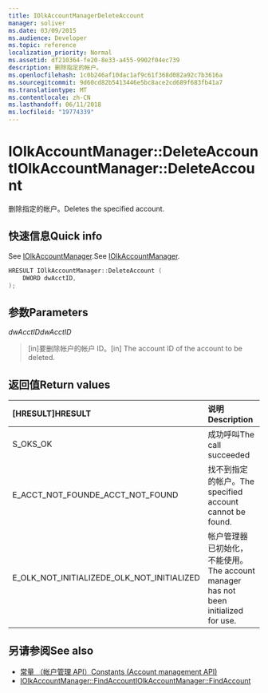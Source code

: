 ```yaml
---
title: IOlkAccountManagerDeleteAccount
manager: soliver
ms.date: 03/09/2015
ms.audience: Developer
ms.topic: reference
localization_priority: Normal
ms.assetid: df210364-fe20-8e33-a455-9902f04ec739
description: 删除指定的帐户。
ms.openlocfilehash: 1c0b246af10dac1af9c61f368d082a92c7b3616a
ms.sourcegitcommit: 9d60cd82b5413446e5bc8ace2cd689f683fb41a7
ms.translationtype: MT
ms.contentlocale: zh-CN
ms.lasthandoff: 06/11/2018
ms.locfileid: "19774339"
---
```

# <a name="iolkaccountmanagerdeleteaccount"></a><span data-ttu-id="d5512-103">IOlkAccountManager::DeleteAccount</span><span class="sxs-lookup"><span data-stu-id="d5512-103">IOlkAccountManager::DeleteAccount</span></span>

<span data-ttu-id="d5512-104">删除指定的帐户。</span><span class="sxs-lookup"><span data-stu-id="d5512-104">Deletes the specified account.</span></span>
  
## <a name="quick-info"></a><span data-ttu-id="d5512-105">快速信息</span><span class="sxs-lookup"><span data-stu-id="d5512-105">Quick info</span></span>

<span data-ttu-id="d5512-106">See [IOlkAccountManager](iolkaccountmanager.md).</span><span class="sxs-lookup"><span data-stu-id="d5512-106">See [IOlkAccountManager](iolkaccountmanager.md).</span></span>
  
```cpp
HRESULT IOlkAccountManager::DeleteAccount (  
    DWORD dwAcctID, 
);
```

## <a name="parameters"></a><span data-ttu-id="d5512-107">参数</span><span class="sxs-lookup"><span data-stu-id="d5512-107">Parameters</span></span>

<span data-ttu-id="d5512-108">_dwAcctID_</span><span class="sxs-lookup"><span data-stu-id="d5512-108">_dwAcctID_</span></span>
  
> <span data-ttu-id="d5512-109">[in]要删除帐户的帐户 ID。</span><span class="sxs-lookup"><span data-stu-id="d5512-109">[in] The account ID of the account to be deleted.</span></span>
    
## <a name="return-values"></a><span data-ttu-id="d5512-110">返回值</span><span class="sxs-lookup"><span data-stu-id="d5512-110">Return values</span></span>

|<span data-ttu-id="d5512-111">**[HRESULT]**</span><span class="sxs-lookup"><span data-stu-id="d5512-111">**HRESULT**</span></span>|<span data-ttu-id="d5512-112">**说明**</span><span class="sxs-lookup"><span data-stu-id="d5512-112">**Description**</span></span>|
|:-----|:-----|
|<span data-ttu-id="d5512-113">S_OK</span><span class="sxs-lookup"><span data-stu-id="d5512-113">S_OK</span></span>  <br/> |<span data-ttu-id="d5512-114">成功呼叫</span><span class="sxs-lookup"><span data-stu-id="d5512-114">The call succeeded</span></span>  <br/> |
|<span data-ttu-id="d5512-115">E_ACCT_NOT_FOUND</span><span class="sxs-lookup"><span data-stu-id="d5512-115">E_ACCT_NOT_FOUND</span></span>  <br/> |<span data-ttu-id="d5512-116">找不到指定的帐户。</span><span class="sxs-lookup"><span data-stu-id="d5512-116">The specified account cannot be found.</span></span>  <br/> |
|<span data-ttu-id="d5512-117">E_OLK_NOT_INITIALIZED</span><span class="sxs-lookup"><span data-stu-id="d5512-117">E_OLK_NOT_INITIALIZED</span></span>  <br/> |<span data-ttu-id="d5512-118">帐户管理器已初始化，不能使用。</span><span class="sxs-lookup"><span data-stu-id="d5512-118">The account manager has not been initialized for use.</span></span>  <br/> |
   
## <a name="see-also"></a><span data-ttu-id="d5512-119">另请参阅</span><span class="sxs-lookup"><span data-stu-id="d5512-119">See also</span></span>

- [<span data-ttu-id="d5512-120">常量 （帐户管理 API）</span><span class="sxs-lookup"><span data-stu-id="d5512-120">Constants (Account management API)</span></span>](constants-account-management-api.md)  
- [<span data-ttu-id="d5512-121">IOlkAccountManager::FindAccount</span><span class="sxs-lookup"><span data-stu-id="d5512-121">IOlkAccountManager::FindAccount</span></span>](iolkaccountmanager-findaccount.md)

